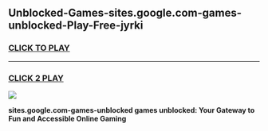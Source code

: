 
## Unblocked-Games-sites.google.com-games-unblocked-Play-Free-jyrki
<h3>
<a href="https://premium76.site?title=sites.google.com-games-unblocked&ref=18A">CLICK TO PLAY</a></h3>
<hr>

<h3>
<a href="https://premium76.site?title=sites.google.com-games-unblocked&ref=18A">CLICK 2 PLAY</a>
  
</h3>

<a href="https://premium76.site?title=sites.google.com-games-unblocked&ref=18A"><img src="https://clearcache.store/games.png"></a>


**sites.google.com-games-unblocked games unblocked: Your Gateway to Fun and Accessible Online Gaming**

